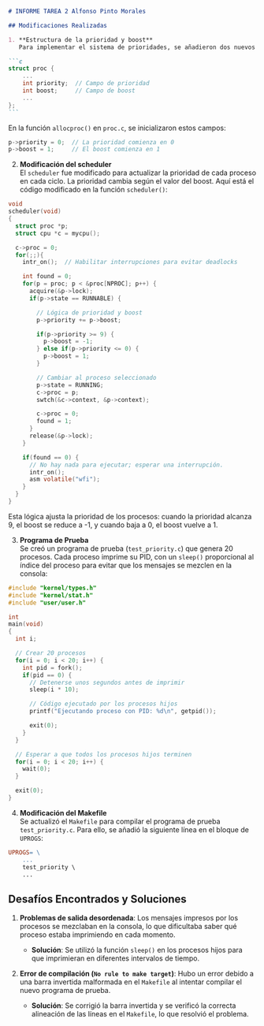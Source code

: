 ````markdown
# INFORME TAREA 2 Alfonso Pinto Morales

## Modificaciones Realizadas

1. **Estructura de la prioridad y boost**  
   Para implementar el sistema de prioridades, se añadieron dos nuevos campos a la estructura `proc` en el archivo `proc.h`:

```c
struct proc {
    ...
    int priority;  // Campo de prioridad
    int boost;     // Campo de boost
    ...
};
```
````

En la función `allocproc()` en `proc.c`, se inicializaron estos campos:

```c
p->priority = 0;  // La prioridad comienza en 0
p->boost = 1;     // El boost comienza en 1
```

2. **Modificación del scheduler**  
   El `scheduler` fue modificado para actualizar la prioridad de cada proceso en cada ciclo. La prioridad cambia según el valor del boost. Aquí está el código modificado en la función `scheduler()`:

```c
void
scheduler(void)
{
  struct proc *p;
  struct cpu *c = mycpu();

  c->proc = 0;
  for(;;){
    intr_on();  // Habilitar interrupciones para evitar deadlocks

    int found = 0;
    for(p = proc; p < &proc[NPROC]; p++) {
      acquire(&p->lock);
      if(p->state == RUNNABLE) {

        // Lógica de prioridad y boost
        p->priority += p->boost;

        if(p->priority >= 9) {
          p->boost = -1;
        } else if(p->priority <= 0) {
          p->boost = 1;
        }

        // Cambiar al proceso seleccionado
        p->state = RUNNING;
        c->proc = p;
        swtch(&c->context, &p->context);

        c->proc = 0;
        found = 1;
      }
      release(&p->lock);
    }

    if(found == 0) {
      // No hay nada para ejecutar; esperar una interrupción.
      intr_on();
      asm volatile("wfi");
    }
  }
}
```

Esta lógica ajusta la prioridad de los procesos: cuando la prioridad alcanza 9, el boost se reduce a -1, y cuando baja a 0, el boost vuelve a 1.

3. **Programa de Prueba**  
   Se creó un programa de prueba (`test_priority.c`) que genera 20 procesos. Cada proceso imprime su PID, con un `sleep()` proporcional al índice del proceso para evitar que los mensajes se mezclen en la consola:

```c
#include "kernel/types.h"
#include "kernel/stat.h"
#include "user/user.h"

int
main(void)
{
  int i;

  // Crear 20 procesos
  for(i = 0; i < 20; i++) {
    int pid = fork();
    if(pid == 0) {
      // Detenerse unos segundos antes de imprimir
      sleep(i * 10);

      // Código ejecutado por los procesos hijos
      printf("Ejecutando proceso con PID: %d\n", getpid());

      exit(0);
    }
  }

  // Esperar a que todos los procesos hijos terminen
  for(i = 0; i < 20; i++) {
    wait(0);
  }

  exit(0);
}
```

4. **Modificación del Makefile**  
   Se actualizó el `Makefile` para compilar el programa de prueba `test_priority.c`. Para ello, se añadió la siguiente línea en el bloque de `UPROGS`:

```makefile
UPROGS= \
    ...
    test_priority \
    ...
```

## Desafíos Encontrados y Soluciones

1. **Problemas de salida desordenada**: Los mensajes impresos por los procesos se mezclaban en la consola, lo que dificultaba saber qué proceso estaba imprimiendo en cada momento.

    - **Solución**: Se utilizó la función `sleep()` en los procesos hijos para que imprimieran en diferentes intervalos de tiempo.

2. **Error de compilación (`No rule to make target`)**: Hubo un error debido a una barra invertida malformada en el `Makefile` al intentar compilar el nuevo programa de prueba.

    - **Solución**: Se corrigió la barra invertida y se verificó la correcta alineación de las líneas en el `Makefile`, lo que resolvió el problema.

```

```
